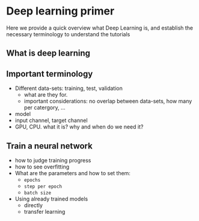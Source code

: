 # Deep learning primer

Here we provide a quick overview what Deep Learning is, and establish the necessary
terminology to understand the tutorials

## What is deep learning



## Important terminology

* Different data-sets: training, test, validation
    - what are they for.
    - important considerations: no overlap between data-sets, how many per catergory, ...
* model
* input channel, target channel
* GPU, CPU. what it is? why and when do we need it?

## Train a neural network

* how to judge training progress
* how to see overfitting
* What are the parameters and how to set them:
    - `epochs`
    - `step per epoch`
    - `batch size`
* Using already trained models
  - directly
  - transfer learning
